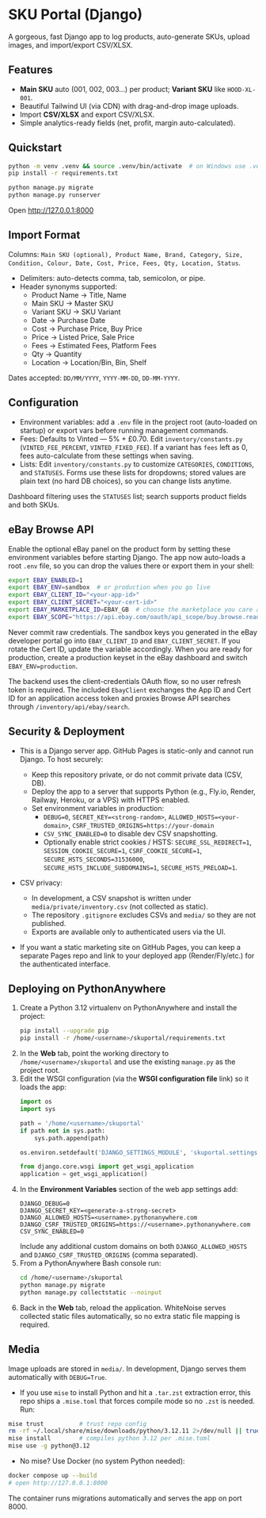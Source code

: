 # SKU Portal (Django)

A gorgeous, fast Django app to log products, auto-generate SKUs, upload images, and import/export CSV/XLSX.

## Features
- **Main SKU** auto (001, 002, 003…) per product; **Variant SKU** like `HOOD-XL-001`.
- Beautiful Tailwind UI (via CDN) with drag-and-drop image uploads.
- Import **CSV/XLSX** and export CSV/XLSX.
- Simple analytics-ready fields (net, profit, margin auto-calculated).

## Quickstart

```bash
python -m venv .venv && source .venv/bin/activate  # on Windows use .venv\Scripts\activate
pip install -r requirements.txt

python manage.py migrate
python manage.py runserver
```

Open http://127.0.0.1:8000

## Import Format

Columns: `Main SKU (optional), Product Name, Brand, Category, Size, Condition, Colour, Date, Cost, Price, Fees, Qty, Location, Status`.

- Delimiters: auto-detects comma, tab, semicolon, or pipe.
- Header synonyms supported:
  - Product Name → Title, Name
  - Main SKU → Master SKU
  - Variant SKU → SKU Variant
  - Date → Purchase Date
  - Cost → Purchase Price, Buy Price
  - Price → Listed Price, Sale Price
  - Fees → Estimated Fees, Platform Fees
  - Qty → Quantity
  - Location → Location/Bin, Bin, Shelf

Dates accepted: `DD/MM/YYYY`, `YYYY-MM-DD`, `DD-MM-YYYY`.

## Configuration

- Environment variables: add a `.env` file in the project root (auto-loaded on startup) or export vars before running management commands.
- Fees: Defaults to Vinted — 5% + £0.70. Edit `inventory/constants.py` (`VINTED_FEE_PERCENT`, `VINTED_FIXED_FEE`). If a variant has `fees` left as 0, fees auto-calculate from these settings when saving.
- Lists: Edit `inventory/constants.py` to customize `CATEGORIES`, `CONDITIONS`, and `STATUSES`. Forms use these lists for dropdowns; stored values are plain text (no hard DB choices), so you can change lists anytime.

Dashboard filtering uses the `STATUSES` list; search supports product fields and both SKUs.

## eBay Browse API

Enable the optional eBay panel on the product form by setting these environment variables before starting Django. The app now auto-loads a root `.env` file, so you can drop the values there or export them in your shell:

```bash
export EBAY_ENABLED=1
export EBAY_ENV=sandbox  # or production when you go live
export EBAY_CLIENT_ID="<your-app-id>"
export EBAY_CLIENT_SECRET="<your-cert-id>"
export EBAY_MARKETPLACE_ID=EBAY_GB  # choose the marketplace you care about
export EBAY_SCOPE="https://api.ebay.com/oauth/api_scope/buy.browse.readonly"
```

Never commit raw credentials. The sandbox keys you generated in the eBay developer portal go into `EBAY_CLIENT_ID` and `EBAY_CLIENT_SECRET`. If you rotate the Cert ID, update the variable accordingly. When you are ready for production, create a production keyset in the eBay dashboard and switch `EBAY_ENV=production`.

The backend uses the client-credentials OAuth flow, so no user refresh token is required. The included `EbayClient` exchanges the App ID and Cert ID for an application access token and proxies Browse API searches through `/inventory/api/ebay/search`.

## Security & Deployment

- This is a Django server app. GitHub Pages is static-only and cannot run Django. To host securely:
  - Keep this repository private, or do not commit private data (CSV, DB).
  - Deploy the app to a server that supports Python (e.g., Fly.io, Render, Railway, Heroku, or a VPS) with HTTPS enabled.
  - Set environment variables in production:
    - `DEBUG=0`, `SECRET_KEY=<strong-random>`, `ALLOWED_HOSTS=<your-domain>`, `CSRF_TRUSTED_ORIGINS=https://your-domain`
    - `CSV_SYNC_ENABLED=0` to disable dev CSV snapshotting.
    - Optionally enable strict cookies / HSTS:
      `SECURE_SSL_REDIRECT=1`, `SESSION_COOKIE_SECURE=1`, `CSRF_COOKIE_SECURE=1`, `SECURE_HSTS_SECONDS=31536000`, `SECURE_HSTS_INCLUDE_SUBDOMAINS=1`, `SECURE_HSTS_PRELOAD=1`.

- CSV privacy:
  - In development, a CSV snapshot is written under `media/private/inventory.csv` (not collected as static).
  - The repository `.gitignore` excludes CSVs and `media/` so they are not published.
  - Exports are available only to authenticated users via the UI.

- If you want a static marketing site on GitHub Pages, you can keep a separate Pages repo and link to your deployed app (Render/Fly/etc.) for the authenticated interface.

## Deploying on PythonAnywhere

1. Create a Python 3.12 virtualenv on PythonAnywhere and install the project:
   ```bash
   pip install --upgrade pip
   pip install -r /home/<username>/skuportal/requirements.txt
   ```
2. In the **Web** tab, point the working directory to `/home/<username>/skuportal` and use the existing `manage.py` as the project root.
3. Edit the WSGI configuration (via the **WSGI configuration file** link) so it loads the app:
   ```python
   import os
   import sys

   path = '/home/<username>/skuportal'
   if path not in sys.path:
       sys.path.append(path)

   os.environ.setdefault('DJANGO_SETTINGS_MODULE', 'skuportal.settings')

   from django.core.wsgi import get_wsgi_application
   application = get_wsgi_application()
   ```
4. In the **Environment Variables** section of the web app settings add:
   ```text
   DJANGO_DEBUG=0
   DJANGO_SECRET_KEY=<generate-a-strong-secret>
   DJANGO_ALLOWED_HOSTS=<username>.pythonanywhere.com
   DJANGO_CSRF_TRUSTED_ORIGINS=https://<username>.pythonanywhere.com
   CSV_SYNC_ENABLED=0
   ```
   Include any additional custom domains on both `DJANGO_ALLOWED_HOSTS` and `DJANGO_CSRF_TRUSTED_ORIGINS` (comma separated).
5. From a PythonAnywhere Bash console run:
   ```bash
   cd /home/<username>/skuportal
   python manage.py migrate
   python manage.py collectstatic --noinput
   ```
6. Back in the **Web** tab, reload the application. WhiteNoise serves collected static files automatically, so no extra static file mapping is required.

## Media

Image uploads are stored in `media/`. In development, Django serves them automatically with `DEBUG=True`.
- If you use `mise` to install Python and hit a `.tar.zst` extraction error, this repo ships a `.mise.toml` that forces compile mode so no `.zst` is needed. Run:

```bash
mise trust          # trust repo config
rm -rf ~/.local/share/mise/downloads/python/3.12.11 2>/dev/null || true
mise install        # compiles python 3.12 per .mise.toml
mise use -g python@3.12
```
- No mise? Use Docker (no system Python needed):

```bash
docker compose up --build
# open http://127.0.0.1:8000
```

The container runs migrations automatically and serves the app on port 8000.
